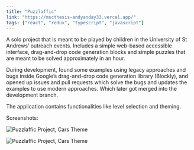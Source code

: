 ```yaml
---
title: "Puzzlaffic"
link: "https://mscthesis-andyanday33.vercel.app/"
tags: ["react", "redux", "typescript", "javascript"]
---
```


A solo project that is meant to be played by children in the University of St Andrews’ outreach events. Includes a simple web-based accessible interface, drag-and-drop code generation blocks and simple puzzles that are meant to be solved approximately in an hour.

During development, found some examples using legacy approaches and bugs inside Google’s drag-and-drop code generation library (Blockly), and opened up issues and pull requests which solve the bugs and updates the examples to use modern approaches. Which later got merged into the development branch.

The application contains functionalities like level selection and theming.

Screenshots:

![Puzzlaffic Project, Cars Theme](https://berankedayportfoliobucket.s3.eu-west-2.amazonaws.com/Puzzlaffic-Cars.png)

![Puzzlaffic Project, Cars Theme](https://berankedayportfoliobucket.s3.eu-west-2.amazonaws.com/Puzzlaffic-Monke.png)
